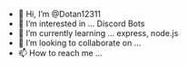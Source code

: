 - 👋 Hi, I’m @Dotan12311
- 👀 I’m interested in ... Discord Bots
- 🌱 I’m currently learning ... express, node.js
- 💞️ I’m looking to collaborate on ...
- 📫 How to reach me ...

<!---
Dotan12311/Dotan12311 is a ✨ special ✨ repository because its `README.md` (this file) appears on your GitHub profile.
You can click the Preview link to take a look at your changes.
--->
